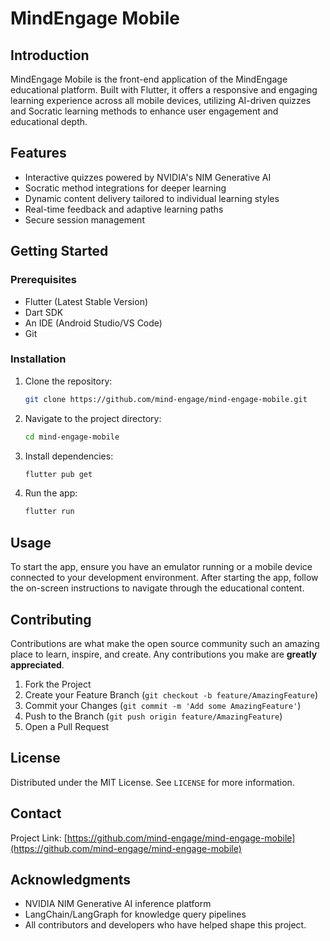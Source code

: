 # MindEngage Mobile

## Introduction
MindEngage Mobile is the front-end application of the MindEngage educational platform. Built with Flutter, it offers a responsive and engaging learning experience across all mobile devices, utilizing AI-driven quizzes and Socratic learning methods to enhance user engagement and educational depth.

## Features
- Interactive quizzes powered by NVIDIA's NIM Generative AI
- Socratic method integrations for deeper learning
- Dynamic content delivery tailored to individual learning styles
- Real-time feedback and adaptive learning paths
- Secure session management

## Getting Started

### Prerequisites
- Flutter (Latest Stable Version)
- Dart SDK
- An IDE (Android Studio/VS Code)
- Git

### Installation
1. Clone the repository:
   ```bash
   git clone https://github.com/mind-engage/mind-engage-mobile.git
   ```
2. Navigate to the project directory:
   ```bash
   cd mind-engage-mobile
   ```
3. Install dependencies:
   ```bash
   flutter pub get
   ```
4. Run the app:
   ```bash
   flutter run
   ```

## Usage
To start the app, ensure you have an emulator running or a mobile device connected to your development environment. After starting the app, follow the on-screen instructions to navigate through the educational content.

## Contributing
Contributions are what make the open source community such an amazing place to learn, inspire, and create. Any contributions you make are **greatly appreciated**.

1. Fork the Project
2. Create your Feature Branch (`git checkout -b feature/AmazingFeature`)
3. Commit your Changes (`git commit -m 'Add some AmazingFeature'`)
4. Push to the Branch (`git push origin feature/AmazingFeature`)
5. Open a Pull Request

## License
Distributed under the MIT License. See `LICENSE` for more information.

## Contact
Project Link: [https://github.com/mind-engage/mind-engage-mobile](https://github.com/mind-engage/mind-engage-mobile)

## Acknowledgments
- NVIDIA NIM Generative AI inference platform
- LangChain/LangGraph for knowledge query pipelines
- All contributors and developers who have helped shape this project.